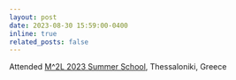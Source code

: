 ```yaml
---
layout: post
date: 2023-08-30 15:59:00-0400
inline: true
related_posts: false
---
```


Attended [M^2L 2023 Summer School](https://www.m2lschool.org/past-editions/m2l-2023-greece), Thessaloniki, Greece 

